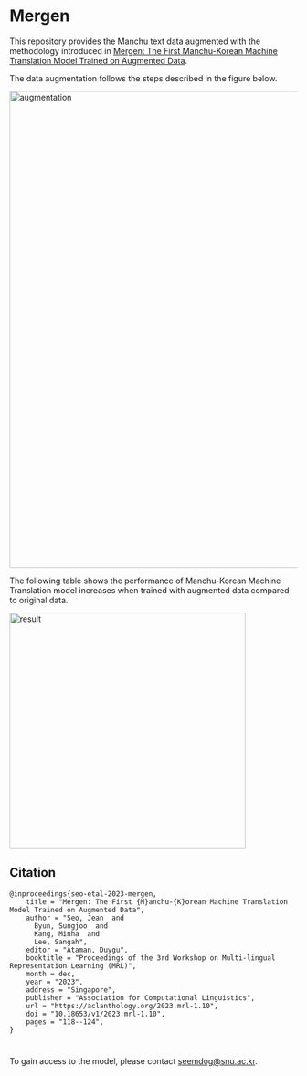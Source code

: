 # Mergen

This repository provides the Manchu text data augmented with the methodology introduced in [Mergen: The First Manchu-Korean Machine Translation Model Trained on Augmented Data](https://aclanthology.org/2023.mrl-1.10.pdf).

The data augmentation follows the steps described in the figure below.

<img width="834" alt="augmentation" src="https://github.com/user-attachments/assets/2cd2a768-d274-423d-851c-911f200089ec">  


The following table shows the performance of Manchu-Korean Machine Translation model increases when trained with augmented data compared to original data.

<img width="413" alt="result" src="https://github.com/user-attachments/assets/6fa8f06d-85ca-4e34-8f18-820a45cf4307">

## Citation
```
@inproceedings{seo-etal-2023-mergen,
    title = "Mergen: The First {M}anchu-{K}orean Machine Translation Model Trained on Augmented Data",
    author = "Seo, Jean  and
      Byun, Sungjoo  and
      Kang, Minha  and
      Lee, Sangah",
    editor = "Ataman, Duygu",
    booktitle = "Proceedings of the 3rd Workshop on Multi-lingual Representation Learning (MRL)",
    month = dec,
    year = "2023",
    address = "Singapore",
    publisher = "Association for Computational Linguistics",
    url = "https://aclanthology.org/2023.mrl-1.10",
    doi = "10.18653/v1/2023.mrl-1.10",
    pages = "118--124",
}
```

#

To gain access to the model, please contact seemdog@snu.ac.kr.
